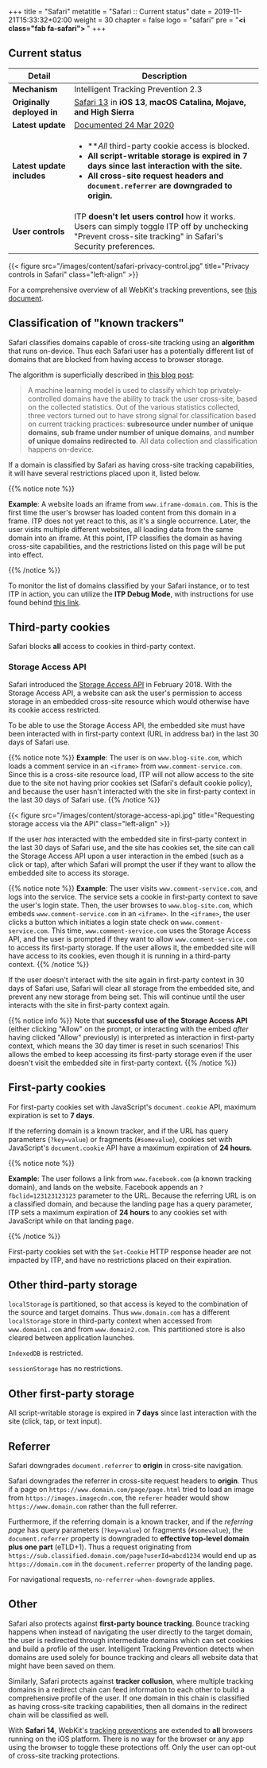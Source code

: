 +++
title = "Safari"
metatitle = "Safari :: Current status"
date = 2019-11-21T15:33:32+02:00
weight = 30
chapter = false
logo = "safari"
pre = "<b><i class=\"fab fa-safari\"></i> </b>"
+++
## Current status

| Detail                          | Description                                                  |
| ----------------------------- | ------------------------------------------------------------ |
| **Mechanism**                 | Intelligent Tracking Prevention 2.3                          |
| **Originally deployed in**    | [Safari 13](https://developer.apple.com/documentation/safari_release_notes/safari_13_release_notes) in **iOS 13**, **macOS Catalina, Mojave, and High Sierra** |
| **Latest update**             | [Documented 24 Mar 2020](https://webkit.org/blog/10218/full-third-party-cookie-blocking-and-more/) |
| **Latest update includes** | <ul><li>***All* third-party cookie access is blocked.</li><li>**All script-writable storage is expired in 7 days since last interaction with the site.**</li><li>**All cross-site request headers and `document.referrer` are downgraded to origin.**</li></ul> |
| **User controls**             | ITP **doesn't let users control** how it works. Users can simply toggle ITP off by unchecking "Prevent cross-site tracking" in Safari's Security preferences. |

{{< figure src="/images/content/safari-privacy-control.jpg" title="Privacy controls in Safari" class="left-align" >}}

For a comprehensive overview of all WebKit's tracking preventions, see [this document](https://webkit.org/tracking-prevention/).

## Classification of "known trackers"

Safari classifies domains capable of cross-site tracking using an **algorithm** that runs on-device. Thus each Safari user has a potentially different list of domains that are blocked from having access to browser storage.

The algorithm is superficially described in [this blog post](https://webkit.org/blog/7675/intelligent-tracking-prevention/): 

> A machine learning model is used to classify which top privately-controlled domains have the ability to track the user cross-site, based on the collected statistics. Out of the various statistics collected, three vectors turned out to have strong signal for classification based on current tracking practices: **subresource under number of unique domains**, **sub frame under number of unique domains**, and **number of unique domains redirected to**. All data collection and classification happens on-device.

If a domain is classified by Safari as having cross-site tracking capabilities, it will have several restrictions placed upon it, listed below.

{{% notice note %}}

**Example**: A website loads an iframe from `www.iframe-domain.com`. This is the first time the user's browser has loaded content from this domain in a frame. ITP does not yet react to this, as it's a single occurrence. Later, the user visits multiple different websites, all loading data from the same domain into an iframe. At this point, ITP classifies the domain as having cross-site capabilities, and the restrictions listed on this page will be put into effect.

{{% /notice %}}

To monitor the list of domains classified by your Safari instance, or to test ITP in action, you can utilize the **ITP Debug Mode**, with instructions for use found behind [this link](https://webkit.org/blog/9521/intelligent-tracking-prevention-2-3/).

## Third-party cookies

Safari blocks **all** access to cookies in third-party context.

### Storage Access API

Safari introduced the [Storage Access API](https://webkit.org/blog/8124/introducing-storage-access-api/) in February 2018. With the Storage Access API, a website can ask the user's permission to access storage in an embedded cross-site resource which would otherwise have its cookie access restricted. 

To be able to use the Storage Access API, the embedded site must have been interacted with in first-party context (URL in address bar) in the last 30 days of Safari use. 

{{% notice note %}}
**Example**: The user is on `www.blog-site.com`, which loads a comment service in an `<iframe>` from `www.comment-service.com`. Since this is a cross-site resource load, ITP will not allow access to the site due to the site not having prior cookies set (Safari's default cookie policy), and because the user hasn't interacted with the site in first-party context in the last 30 days of Safari use.
{{% /notice %}}

{{< figure src="/images/content/storage-access-api.jpg" title="Requesting storage access via the API" class="left-align" >}}

If the user *has* interacted with the embedded site in first-party context in the last 30 days of Safari use, and the site has cookies set, the site can call the Storage Access API upon a user interaction in the embed (such as a click or tap), after which Safari will prompt the user if they want to allow the embedded site to access its storage.

{{% notice note %}}
**Example**: The user visits `www.comment-service.com`, and logs into the service. The service sets a cookie in first-party context to save the user's login state. Then, the user browses to `www.blog-site.com`, which embeds `www.comment-service.com` in an `<iframe>`. In the `<iframe>`, the user clicks a button which initiates a login state check on `www.comment-service.com`. This time, `www.comment-service.com` uses the Storage Access API, and the user is prompted if they want to allow `www.comment-service.com` to access its first-party storage. If the user allows it, the embedded site will have access to its cookies, even though it is running in a third-party context.
{{% /notice %}}

If the user doesn't interact with the site again in first-party context in 30 days of Safari use, Safari will clear all storage from the embedded site, and prevent any new storage from being set. This will continue until the user interacts with the site in first-party context again.

{{% notice info %}}
Note that **successful use of the Storage Access API** (either clicking "Allow" on the prompt, or interacting with the embed *after* having clicked "Allow" previously) is interpreted as interaction in first-party context, which means the 30 day timer is reset in such scenarios! This allows the embed to keep accessing its first-party storage even if the user doesn't visit the embedded site in first-party context.
{{% /notice %}}

## First-party cookies

For first-party cookies set with JavaScript's `document.cookie` API, maximum expiration is set to **7 days**.

If the referring domain is a known tracker, and if the URL has query parameters (`?key=value`) or fragments (`#somevalue`), cookies set with JavaScript's `document.cookie` API have a maximum expiration of **24 hours**.

{{% notice note %}}

**Example**: The user follows a link from `www.facebook.com` (a known tracking domain), and lands on the website. Facebook appends an `?fbclid=123123123123` parameter to the URL. Because the referring URL is on a classified domain, and because the landing page has a query parameter, ITP sets a maximum expiration of **24 hours** to any cookies set with JavaScript while on that landing page.

{{% /notice %}}

First-party cookies set with the `Set-Cookie` HTTP response header are not impacted by ITP, and have no restrictions placed on their expiration.

## Other third-party storage

`localStorage` is partitioned, so that access is keyed to the combination of the source and target domains. Thus `www.domain.com` has a different `localStorage` store in third-party context when accessed from `www.domain1.com` and from `www.domain2.com`. This partitioned store is also cleared between application launches.

`IndexedDB` is restricted.

`sessionStorage` has no restrictions.

## Other first-party storage

All script-writable storage is expired in **7 days** since last interaction with the site (click, tap, or text input).

## Referrer

Safari downgrades `document.referrer` to **origin** in cross-site navigation.

Safari downgrades the referrer in cross-site request headers to **origin**. Thus if a page on `https://www.domain.com/page/page.html` tried to load an image from `https://images.imagecdn.com`, the `referer` header would show `https://www.domain.com` rather than the full referrer.

Furthermore, if the referring domain is a known tracker, and if the *referring page* has query parameters (`?key=value`) or fragments (`#somevalue`), the `document.referrer` property is downgraded to **effective top-level domain plus one part** (eTLD+1). Thus a request originating from `https://sub.classified.domain.com/page?userId=abcd1234` would end up as `https://domain.com` in the `document.referrer` property of the landing page.

For navigational requests, `no-referrer-when-downgrade` applies.

## Other

Safari also protects against **first-party bounce tracking**. Bounce tracking happens when instead of navigating the user directly to the target domain, the user is redirected through intermediate domains which can set cookies and build a profile of the user. Intelligent Tracking Prevention detects when domains are used solely for bounce tracking and clears all website data that might have been saved on them.

Similarly, Safari protects against **tracker collusion**, where multiple tracking domains in a redirect chain can feed information to each other to build a comprehensive profile of the user. If one domain in this chain is classified as having cross-site tracking capabilities, then all domains in the redirect chain will be classified as well.

With **Safari 14**, WebKit's [tracking preventions](https://webkit.org/tracking-prevention/) are extended to **all** browsers running on the iOS platform. There is no way for the browser or any app using the browser to toggle these protections off. Only the user can opt-out of cross-site tracking protections.